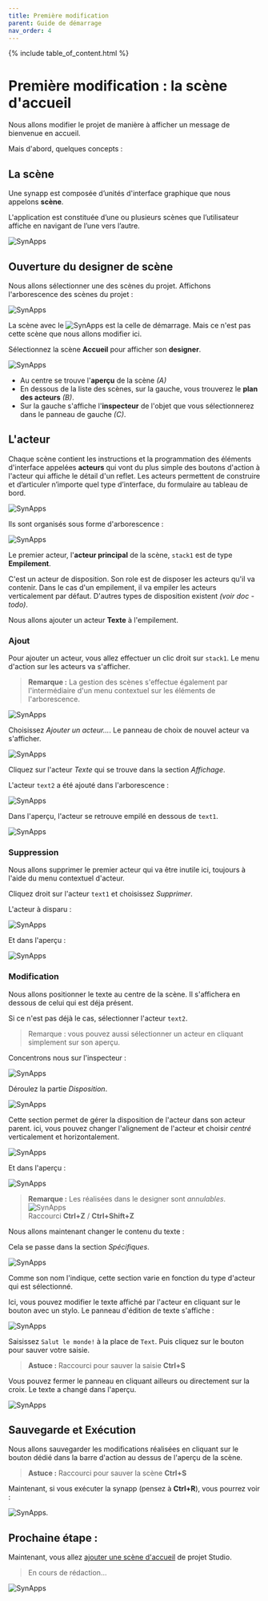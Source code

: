 ```yaml
---
title: Première modification
parent: Guide de démarrage
nav_order: 4
---
```


{% include table_of_content.html %}


# Première modification : la scène d'accueil

Nous allons modifier le projet de manière à afficher un message de bienvenue en accueil.

Mais d'abord, quelques concepts :

## La scène

Une synapp est composée d’unités d'interface graphique que nous appelons **scène**.

L'application est constituée d’une ou plusieurs scènes que l’utilisateur affiche en navigant de l’une vers l’autre.

![SynApps](../assets/scenes-nav.png)

## Ouverture du designer de scène

Nous allons sélectionner une des scènes du projet. Affichons l'arborescence des scènes du projet :

![SynApps](../assets/modif-01-01.png)

La scène avec le ![SynApps](../assets/start-scene-icon.png) est la celle de démarrage. Mais ce n'est pas cette scène que nous allons modifier ici.

Sélectionnez la scène **Accueil** pour afficher son **designer**.

![SynApps](../assets/modif-01-03.png)

- Au centre se trouve l'**aperçu** de la scène *(A)*
- En dessous de la liste des scènes, sur la gauche, vous trouverez le **plan des acteurs** *(B)*.
- Sur la gauche s'affiche l'**inspecteur** de l'objet que vous sélectionnerez dans le panneau de gauche *(C)*.

## L'acteur

Chaque scène contient les instructions et la programmation des éléments d'interface appelées **acteurs** qui vont du plus simple des boutons d'action à l'acteur qui affiche le détail d'un reflet.
Les acteurs permettent de construire et d’articuler n’importe quel type d’interface, du formulaire au tableau de bord.

![SynApps](../assets/scene-actors.png)

Ils sont organisés sous forme d'arborescence :

![SynApps](../assets/modif-01-04.png)


Le premier acteur, l'**acteur principal** de la scène, `stack1` est de type **Empilement**.

C'est un acteur de disposition. Son role est de disposer les acteurs qu'il va contenir. Dans le cas d'un empilement, il va empiler les acteurs verticalement par défaut.
D'autres types de disposition existent *(voir doc - todo)*.

Nous allons ajouter un acteur **Texte** à l'empilement.

### Ajout

Pour ajouter un acteur, vous allez effectuer un clic droit sur `stack1`. Le menu d'action sur les acteurs va s'afficher.

> **Remarque :** La gestion des scènes s'effectue également par l'intermédiaire d'un menu contextuel sur les éléments de l'arborescence.

![SynApps](../assets/modif-01-05.png)

Choisissez *Ajouter un acteur...*. Le panneau de choix de nouvel acteur va s'afficher.

![SynApps](../assets/modif-01-06.png)


Cliquez sur l'acteur *Texte* qui se trouve dans la section *Affichage*.

L'acteur `text2` a été ajouté dans l'arborescence :

![SynApps](../assets/modif-01-07.png)

Dans l'aperçu, l'acteur se retrouve empilé en dessous de `text1`.

![SynApps](../assets/modif-01-08.png)

### Suppression

Nous allons supprimer le premier acteur qui va être inutile ici, toujours à l'aide du menu contextuel d'acteur.

Cliquez droit sur l'acteur `text1` et choisissez *Supprimer*.

L'acteur à disparu :

![SynApps](../assets/modif-01-09.png)

Et dans l'aperçu :

![SynApps](../assets/modif-01-11.png)


### Modification

Nous allons positionner le texte au centre de la scène. Il s'affichera en dessous de celui qui est déja présent.

Si ce n'est pas déjà le cas, sélectionner l'acteur `text2`.

> Remarque : vous pouvez aussi sélectionner un acteur en cliquant simplement sur son aperçu.

Concentrons nous sur l'inspecteur :

![SynApps](../assets/modif-01-12.png)

Déroulez la partie *Disposition*.

![SynApps](../assets/modif-01-13.png)

Cette section permet de gérer la disposition de l'acteur dans son acteur parent. ici, vous pouvez changer l'alignement de l'acteur et choisir *centré* verticalement et horizontalement.

![SynApps](../assets/modif-01-14.png)

Et dans l'aperçu :

![SynApps](../assets/modif-01-15.png)

> **Remarque :** Les réalisées dans le designer sont *annulables*. <br>![SynApps](../assets/modif-01-10.png)<br>Raccourci **Ctrl+Z** / **Ctrl+Shift+Z**


Nous allons maintenant changer le contenu du texte :

Cela se passe dans la section *Spécifiques*.

![SynApps](../assets/modif-01-16.png)

Comme son nom l'indique, cette section varie en fonction du type d'acteur qui est sélectionné.

Ici, vous pouvez modifier le texte affiché par l'acteur en cliquant sur le bouton avec un stylo. Le panneau d'édition de texte s'affiche :

![SynApps](../assets/modif-01-17.png)

Saisissez `Salut le monde!` à la place de `Text`. Puis cliquez sur le bouton pour sauver votre saisie.

> **Astuce :** Raccourci pour sauver la saisie **Ctrl+S**

Vous pouvez fermer le panneau en cliquant ailleurs ou directement sur la croix. Le texte a changé dans l'aperçu.

![SynApps](../assets/modif-01-18.png)


## Sauvegarde et Exécution

Nous allons sauvegarder les modifications réalisées en cliquant sur le bouton dédié dans la barre d'action au dessus de l'aperçu de la scène.

> **Astuce :** Raccourci pour sauver la scène **Ctrl+S**

Maintenant, si vous exécuter la synapp (pensez à **Ctrl+R**), vous pourrez voir :

![SynApps](../assets/modif-01-19.png).

## Prochaine étape :
Maintenant, vous allez [ajouter une scène d'accueil](./modif-1) de projet Studio.


> En cours de rédaction...

![SynApps](../assets/under-progress.gif)
